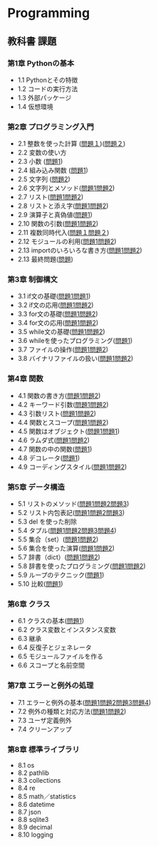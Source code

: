 # Programming
## 教科書 課題
### 第1章 Pythonの基本
* 1.1 Pythonとその特徴
* 1.2 コードの実行方法
* 1.3 外部パッケージ
* 1.4 仮想環境

### 第2章 プログラミング入門
* 2.1 整数を使った計算 ([問題１](CHAPTER02/Q2_1_1.py))([問題２](CHAPTER02/Q2_1_2.py))
* 2.2 変数の使い方
* 2.3 小数 ([問題1](CHAPTER02/Q2_3_1.py))
* 2.4 組み込み関数 ([問題1](CHAPTER02/Q2_4_1.py))
* 2.5 文字列 ([問題2](CHAPTER02/Q2_5_2.py))
* 2.6 文字列とメソッド([問題1](CHAPTER02/Q2_6_1.py)[問題2](CHAPTER02/Q2_6_2.py))
* 2.7 リスト([問題1](CHAPTER02/Q2_7_1.py)[問題2](CHAPTER02/Q2_7_2.py))
* 2.8 リストと添え字([問題1](CHAPTER01/Q2_8_1.py)[問題2](CHAPTER02/Q2_8_2.py))
* 2.9 演算子と真偽値([問題1](CHAPTER02/Q2_9_1.py))
* 2.10 関数の引数([問題1](CHAPTER02/Q2_10_1.py)[問題2](CHAPTER02/Q2_10_2.py))
* 2.11 複数同時代入([問題１](CHAPTER02/Q2_11_1.py)[問題２](CHAPTER02/Q2_11_2.py))
* 2.12 モジュールの利用([問題1](CHAPTER02/Q2_12_1.py)[問題2](CHAPTER02/Q2_12_2.py))
* 2.13 importのいろいろな書き方([問題1](CHAPTER02/Q2_13_1.py)[問題2](CHAPTER02/Q2_13_2.py))
* 2.13 最終問題([問題](CHAPTER02/Q2_final.py))
### 第3章 制御構文
* 3.1 if文の基礎([問題1](CHAPTER03/Q3_1_1.py)[問題1](CHAPTER03/Q3_1_2.py))
* 3.2 if文の応用([問題1](CHAPTER03/Q3_2_1.py)[問題2](CHAPTER03/Q3_2_2.py))
* 3.3 for文の基礎([問題1](CHAPTER03/Q3_3_1.py)[問題2](CHAPTER03/Q3_3_2.py))
* 3.4 for文の応用([問題1](CHAPTER03/Q3_4_1.py)[問題2](CHAPTER03/Q3_4_2.py))
* 3.5 while文の基礎([問題1](CHAPTER03/Q3_5_1.py)[問題2](CHAPTER03/Q3_5_2.py))
* 3.6 whileを使ったプログラミング([問題1](CHAPTER03/Q3_6_1.py))
* 3.7 ファイルの操作([問題1](CHAPTER03/Q3_7_1.py)[問題2](CHAPTER/Q3_7_2.py))
* 3.8 バイナリファイルの扱い([問題1](CHAPTER03/Q3_8_1.py)[問題2](CHAPTER3/Q3_8_2.py))

### 第4章 関数
* 4.1 関数の書き方([問題1](CHAPTER04/Q4_1_1.py)[問題2](CHAPTER04/Q4_1_2.py))
* 4.2 キーワード引数([問題1](CHAPTER04/Q4_2_1.py)[問題2](CHAPTER4/Q4_2_2.py))
* 4.3 引数リスト([問題1](CHAPTER04/Q4_3_1.py)[問題2](CHAPTER04/Q4_3_2.py))
* 4.4 関数とスコープ([問題1](CHAPTER04/Q4_4_1.py)[問題2](CHAPTER04/Q4_4_2.py))
* 4.5 関数はオブジェクト([問題1](CHAPTER04/Q4_5_1.py)[問題1](CHAPTER4/Q4_5_2.py))
* 4.6 ラムダ式([問題1](CHAPTER04/Q4_6_1.py)[問題2](CHAPTER04/Q4_6_2.py))
* 4.7 関数の中の関数([問題1](CHAPTER04/Q4_7_1.py))
* 4.8 デコレータ([問題1](CHAPTER04/Q4_8_1.py))
* 4.9 コーディングスタイル([問題1](CHAPTER04/Q4_9_1.py)[問題2](CHAPTER04/Q4_9_2.py))

### 第5章 データ構造
* 5.1 リストのメソッド([問題1](CHAPTER05/Q5_1_1.py)[問題2](CHAPTER05/Q5_1_2.py)[問題3](CHAPTER05/Q5_1_3.py))
* 5.2 リスト内包表記([問題1](CHAPTER05/Q5_2_1.py)[問題2](CHAPTER05/Q5_2_2.py)[問題3](CHAPTER05/Q5_2_3.py))
* 5.3 del を使った削除
* 5.4 タプル([問題1](CHAPTER05/Q5_4_1.py)[問題2](CHAPTER05/Q5_4_2.py)[問題3](CHAPTER05/Q5_4_3.py)[問題4](CHAPTER05/Q5_4_4.py))
* 5.5 集合（set）([問題1](CHAPTER05/Q5_5_1.py)[問題2](CHAPTER05/Q5_5_2.py))
* 5.6 集合を使った演算([問題1](CHAPTER05/Q5_6_1.py)[問題2](CHAPTER05/Q5_6_2.py))
* 5.7 辞書（dict）([問題1](CHAPTER05/Q5_7_1.py)[問題2](CHAPTER05/Q5_7_2.py))
* 5.8 辞書を使ったプログラミング([問題1](CHAPTER05/Q5_8_1.py)[問題2](CHAPTER05/Q5_8_2.py))
* 5.9 ループのテクニック([問題1](CHAPTER05/Q5_9_1.py))
* 5.10 比較([問題1](CHAPTER05/Q5_10_1.py))

### 第6章 クラス
* 6.1 クラスの基本([問題1](CHAPTER06/Q6_1_1.py))
* 6.2 クラス変数とインスタンス変数
* 6.3 継承
* 6.4 反復子とジェネレータ
* 6.5 モジュールファイルを作る
* 6.6 スコープと名前空間

### 第7章 エラーと例外の処理
* 7.1 エラーと例外の基本([問題1](CHAPTER07/Q7_1_1.py)[問題2](CHAPTER07/Q7_1_2.py)[問題3](CHAPTER07/Q7_1_3.py)[問題4](CHAPTER07/Q7_1_4.py))
* 7.2 例外の種類と対応方法([問題1](CHAPTER07/Q7_2_1.py)[問題2](CHAPTER07/Q7_2_2.py))
* 7.3 ユーザ定義例外
* 7.4 クリーンアップ

### 第8章 標準ライブラリ
* 8.1 os
* 8.2 pathlib
* 8.3 collections
* 8.4 re
* 8.5 math／statistics
* 8.6 datetime
* 8.7 json
* 8.8 sqlite3
* 8.9 decimal
* 8.10 logging
